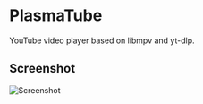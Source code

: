 <!--
SPDX-FileCopyrightText: 2019 Linus Jahn <lnj@kaidan.im>
SPDX-FileCopyrightText: 2021 Carl Schwan <carl@carlschwan.eu>


SPDX-License-Identifier: CC0-1.0
-->

# PlasmaTube

YouTube video player based on libmpv and yt-dlp.

## Screenshot

![Screenshot](https://cdn.kde.org/screenshots/plasmatube/plasmatube.png)

